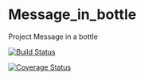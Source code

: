 # Message_in_bottle
Project Message in a bottle

[![Build Status](https://app.travis-ci.com/francesboc/Message_in_bottle.svg?branch=master)](https://app.travis-ci.com/francesboc/Message_in_bottle)

[![Coverage Status](https://coveralls.io/repos/github/francesboc/Message_in_bottle/badge.svg?branch=master)](https://coveralls.io/github/francesboc/Message_in_bottle?branch=master)
